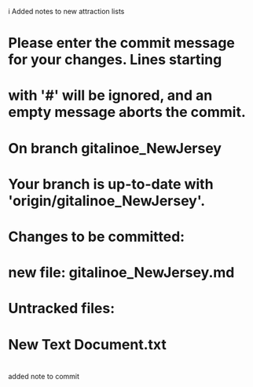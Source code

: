 ﻿i Added notes to new attraction lists
# Please enter the commit message for your changes. Lines starting
# with '#' will be ignored, and an empty message aborts the commit.
# On branch gitalinoe_NewJersey
# Your branch is up-to-date with 'origin/gitalinoe_NewJersey'.
#
# Changes to be committed:
#	new file:   gitalinoe_NewJersey.md
#
# Untracked files:
#	New Text Document.txt
#

added note to commit
